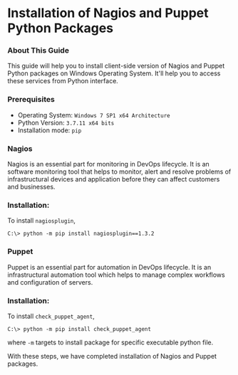 # Installation of Nagios and Puppet Python Packages

### About This Guide
This guide will help you to install client-side version of Nagios and Puppet Python packages on Windows Operating System. It'll help you to access these services from Python interface.

### Prerequisites
- Operating System: `Windows 7 SP1 x64 Architecture`
- Python Version: `3.7.11 x64 bits`
- Installation mode: `pip`

### **Nagios**

Nagios is an essential part for monitoring in DevOps lifecycle. It is an software monitoring tool that helps to monitor, alert and resolve problems of infrastructural devices and application before they can affect customers and businesses. 

### Installation:

To install `nagiosplugin`,

`C:\> python -m pip install nagiosplugin==1.3.2`

### **Puppet**
Puppet is an essential part for automation in DevOps lifecycle. It is an infrastructural automation tool which helps to manage complex workflows and configuration of servers.

### Installation:
To install `check_puppet_agent`,

`C:\> python -m pip install check_puppet_agent`

where `-m` targets to install package for specific executable python file.

With these steps, we have completed installation of Nagios and Puppet packages.

